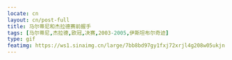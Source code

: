 ```yaml
---
locate: cn
layout: cn/post-full
title: 马尔蒂尼和杰拉德赛前握手
tags: [马尔蒂尼,杰拉德,欧冠,决赛,2003-2005,伊斯坦布尔奇迹]
type: gif
featimg: https://ws1.sinaimg.cn/large/7bb8bd97gy1fxj72xrjl4g208w05ukjn.gif
---
```

